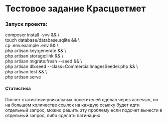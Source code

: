 # Тестовое задание Красцветмет

### Запуск проекта:

composer install -vvv && \\\
touch database/database.sqlite && \\\
cp .env.example .env && \\\
php artisan key:generate && \\\
php artisan storage:link && \\\
php artisan migrate:fresh --seed && \\\
php artisan db:seed --class=CommercialImagesSeeder.php && \\\
php artisan test && \\\
php artisan serve


#### Статистика

Посчет статистики уникальных посетителей сделал через accessor, 
но на большом количестве ссылок на каждую ссылку будет идти отдельный запрос, 
можно решить эту проблему если подсчет вынести в отдельный запрос, либо сделать пагинацию

